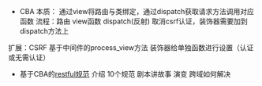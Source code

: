 - CBA
本质： 通过view将路由与类绑定，通过dispatch获取请求方法调用对应函数
流程：路由 view函数  dispatch(反射)
取消csrf认证，装饰器需要加到dispatch方法上

扩展：CSRF
    基于中间件的process_view方法
    装饰器给单独函数进行设置（认证或无需认证）

- 基于CBA的[restful规范](https://www.cnblogs.com/wupeiqi/articles/7805382.html)
 介绍 10个规范  剧本讲故事 演变
 跨域如何解决
